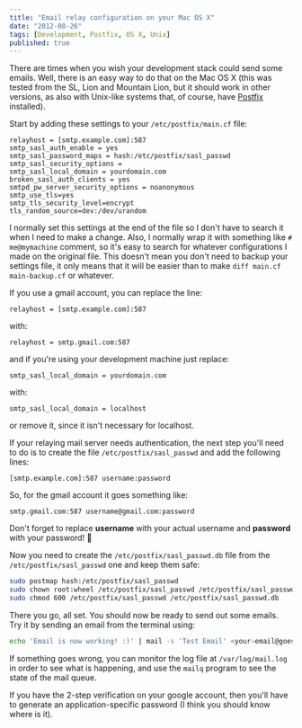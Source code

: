 ```yaml
---
title: "Email relay configuration on your Mac OS X"
date: "2012-08-26"
tags: [Development, Postfix, OS X, Unix]
published: true
---
```


There are times when you wish your development stack could send some emails. Well, there is an easy way to do that on the Mac OS X (this was tested from the SL, Lion and Mountain Lion, but it should work in other versions, as also with Unix-like systems that, of course, have [Postfix](http://www.postfix.org) installed).

Start by adding these settings to your `/etc/postfix/main.cf` file:

```
relayhost = [smtp.example.com]:587
smtp_sasl_auth_enable = yes
smtp_sasl_password_maps = hash:/etc/postfix/sasl_passwd
smtp_sasl_security_options =
smtp_sasl_local_domain = yourdomain.com
broken_sasl_auth_clients = yes
smtpd_pw_server_security_options = noanonymous
smtp_use_tls=yes
smtp_tls_security_level=encrypt
tls_random_source=dev:/dev/urandom
```

I normally set this settings at the end of the file so I don't have to search it when I need to make a change. Also, I normally wrap it with something like `# me@mymachine` comment, so it's easy to search for whatever configurations I made on the original file. This doesn't mean you don't need to backup your settings file, it only means that it will be easier than to make `diff main.cf main-backup.cf` or whatever.

If you use a gmail account, you can replace the line:

```
relayhost = [smtp.example.com]:587
```

with:

```
relayhost = smtp.gmail.com:587
```

and if you're using your development machine just replace:

```
smtp_sasl_local_domain = yourdomain.com
```

with:

```
smtp_sasl_local_domain = localhost
```

or remove it, since it isn't necessary for localhost.

If your relaying mail server needs authentication, the next step you'll need to do is to create the file `/etc/postfix/sasl_passwd` and add the following lines:

```
[smtp.example.com]:587 username:password
```

So, for the gmail account it goes something like:
```
smtp.gmail.com:587 username@gmail.com:password
```

Don't forget to replace **username** with your actual username and **password** with your password! 🙂

Now you need to create the `/etc/postfix/sasl_passwd.db` file from the `/etc/postfix/sasl_passwd` one and keep them safe:

```bash
sudo postmap hash:/etc/postfix/sasl_passwd
sudo chown root:wheel /etc/postfix/sasl_passwd /etc/postfix/sasl_passwd.db
sudo chmod 600 /etc/postfix/sasl_passwd /etc/postfix/sasl_passwd.db
```

There you go, all set. You should now be ready to send out some emails. Try it by sending an email from the terminal using:

```bash
echo 'Email is now working! :)' | mail -s 'Test Email' <your-email@goes.here>
```

If something goes wrong, you can monitor the log file at `/var/log/mail.log` in order to see what is happening, and use the `mailq` program to see the state of the mail queue.

If you have the 2-step verification on your google account, then you'll have to generate an application-specific password (I think you should know where is it).
